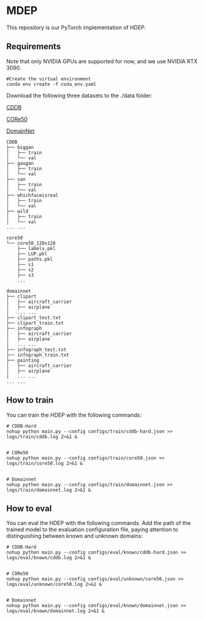 # MDEP
This repository is our PyTorch implementation of HDEP.

## Requirements

Note that only NVIDIA GPUs are supported for now, and we use NVIDIA RTX 3090. 

```shell
#Create the virtual environment
conda env create -f coda_env.yaml
```

Download the following three datasets to the ./data folder:

[CDDB](https://github.com/Coral79/CDDB) 

[CORe50](https://vlomonaco.github.io/core50/index.html#dataset)  

[DomainNet](http://ai.bu.edu/M3SDA/)  

```
CDDB
├── biggan
│   ├── train
│   └── val
├── gaugan
│   ├── train
│   └── val
├── san
│   ├── train
│   └── val
├── whichfaceisreal
│   ├── train
│   └── val
├── wild
│   ├── train
│   └── val
... ...
```

```
core50
└── core50_128x128
    ├── labels.pkl
    ├── LUP.pkl
    ├── paths.pkl
    ├── s1
    ├── s2
    ├── s3
    ...
```

```
domainnet
├── clipart
│   ├── aircraft_carrier
│   ├── airplane
│   ... ...
├── clipart_test.txt
├── clipart_train.txt
├── infograph
│   ├── aircraft_carrier
│   ├── airplane
│   ... ...
├── infograph_test.txt
├── infograph_train.txt
├── painting
│   ├── aircraft_carrier
│   ├── airplane
│   ... ...
... ...
```


## How to train

You can train the HDEP with the following commands:

```shell
# CDDB-Hard
nohup python main.py --config configs/train/cddb-hard.json >> logs/train/cddb.log 2>&1 &


# CORe50
nohup python main.py --config configs/train/core50.json >> logs/train/core50.log 2>&1 &


# Domainnet
nohup python main.py --config configs/train/domainnet.json >> logs/train/domainnet.log 2>&1 &

```

## How to eval

You can eval the HDEP with the following commands. Add the path of the trained model to the evaluation configuration file, paying attention to distinguishing between known and unknown domains:

```shell
# CDDB-Hard
nohup python main.py --config configs/eval/known/cddb-hard.json >> logs/eval/known/cddb.log 2>&1 &


# CORe50
nohup python main.py --config configs/eval/unknown/core50.json >> logs/eval/unknown/core50.log 2>&1 &


# Domainnet
nohup python main.py --config configs/eval/known/domainnet.json >> logs/eval/known/domainnet.log 2>&1 &

```

